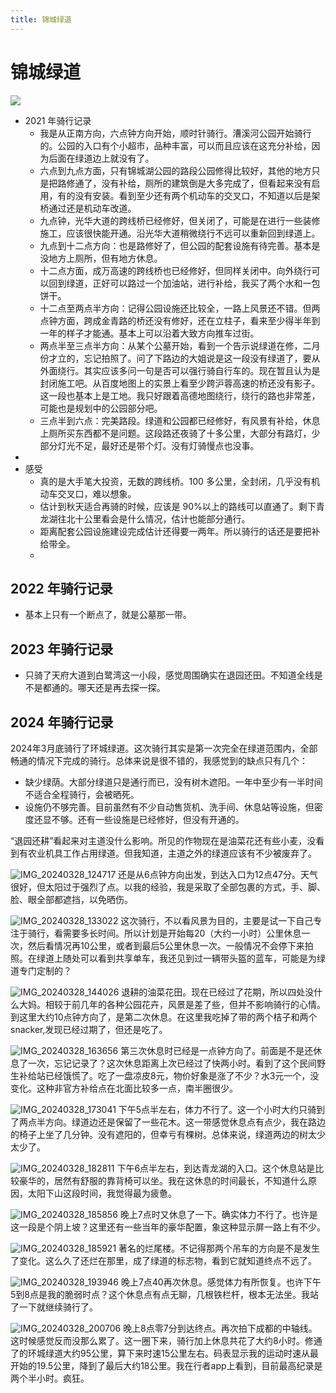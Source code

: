 ```yaml
---
title: 锦城绿道
---
```


# 锦城绿道

![](https://ridemypic.oss-cn-chengdu.aliyuncs.com/img/yt1.jpg)

- 2021 年骑行记录
  - 我是从正南方向，六点钟方向开始，顺时针骑行。漕溪河公园开始骑行的。公园的入口有个小超市，品种丰富，可以而且应该在这充分补给，因为后面在绿道边上就没有了。
  - 六点到九点方面，只有锦城湖公园的路段公园修得比较好，其他的地方只是把路修通了，没有补给，厕所的建筑倒是大多完成了，但看起来没有启用，有的没有安装。看到至少还有两个机动车的交叉口，不知道以后是架桥通过还是机动车改道。
  - 九点钟，光华大道的跨线桥已经修好，但关闭了，可能是在进行一些装修施工，应该很快能开通。沿光华大道稍微绕行不远可以重新回到绿道上。
  - 九点到十二点方向：也是路修好了，但公园的配套设施有待完善。基本是没地方上厕所，但有地方休息。
  - 十二点方面，成万高速的跨线桥也已经修好，但同样关闭中。向外绕行可以回到绿道，正好可以路过一个加油站，进行补给，我买了两个水和一包饼干。
  - 十二点至两点半方向：记得公园设施还比较全，一路上风景还不错。但两点钟方面，跨成金青路的桥还没有修好，还在立柱子，看来至少得半年到一年的样子才能通。基本上可以沿着大致方向推车过街。
  - 两点半至三点半方向：从某个公墓开始，看到一个告示说绿道在修，二月份才立的，忘记拍照了。问了下路边的大姐说是这一段没有绿道了，要从外面绕行。其实应该多问一句是否可以强行骑自行车的。现在暂且认为是封闭施工吧。从百度地图上的实景上看至少跨沪蓉高速的桥还没有影子。这一段也基本上是工地。我只好跟着高德地图绕行，绕行的路也非常差，可能也是规划中的公园部分吧。
  - 三点半到六点：完美路段。绿道和公园都已经修好，有风景有补给，休息上厕所买东西都不是问题。这段路还夜骑了十多公里，大部分有路灯，少部分灯光不足，最好还是带个灯。没有灯骑慢点也没事。
-
- 感受
  - 真的是大手笔大投资，无数的跨线桥。100 多公里，全封闭，几乎没有机动车交叉口，难以想象。
  - 估计到秋天适合再骑的时候，应该是 90%以上的路线可以直通了。剩下青龙湖往北十公里看会是什么情况，估计也能部分通行。
  - 距离配套公园设施建设完成估计还得要一两年。所以骑行的话还是要把补给带全。
  -

## 2022 年骑行记录

- 基本上只有一个断点了，就是公墓那一带。

## 2023 年骑行记录

- 只骑了天府大道到白鹭湾这一小段，感觉周围确实在退园还田。不知道全线是不是都通的。哪天还是再去探一探。

## 2024 年骑行记录

2024年3月底骑行了环城绿道。这次骑行其实是第一次完全在绿道范围内，全部畅通的情况下完成的骑行。总体来说是很不错的，我感觉到的缺点只有几个：

- 缺少绿荫。大部分绿道只是通行而已，没有树木遮阳。一年中至少有一半时间不适合全程骑行，会被晒死。
- 设施仍不够完善。目前虽然有不少自动售货机、洗手间、休息站等设施，但密度还显不够。还有一些设施是已经修好，但没有开通的。

“退园还耕”看起来对主道没什么影响。所见的作物现在是油菜花还有些小麦，没看到有农业机具工作占用绿道。但我知道，主道之外的绿道应该有不少被废弃了。

![IMG_20240328_124717](https://ridemypic.oss-cn-chengdu.aliyuncs.com/img/IMG_20240328_124717.jpg)
还是从6点钟方向出发，到达入口为12点47分。天气很好，但太阳过于强烈了点。以我的经验，我是采取了全部包裹的方式，手、脚、脸、眼全部都遮挡，以免晒伤。

![IMG_20240328_133022](https://ridemypic.oss-cn-chengdu.aliyuncs.com/img/IMG_20240328_133022.jpg)
这次骑行，不以看风景为目的，主要是试一下自己专注于骑行，看需要多长时间。所以计划是开始每20（大约一小时）公里休息一次，然后看情况再10公里，或者到最后5公里休息一次。一般情况不会停下来拍照。在绿道上随处可以看到共享单车，我还见到过一辆带头盔的蓝车，可能是为绿道专门定制的？

![IMG_20240328_144026](https://ridemypic.oss-cn-chengdu.aliyuncs.com/img/IMG_20240328_144026.jpg)
退耕的油菜花田。现在已经过了花期，所以四处没什么大妈。相较于前几年的各种公园花卉，风景是差了些，但并不影响骑行的心情。到这里大约10点钟方向了，是第二次休息。在这里我吃掉了带的两个桔子和两个snacker,发现已经过期了，但还是吃了。

![IMG_20240328_163656](https://ridemypic.oss-cn-chengdu.aliyuncs.com/img/IMG_20240328_163656.jpg)
第三次休息时已经是一点钟方向了。前面是不是还休息了一次，忘记记录了？这次休息距离上次已经过了快两小时。看到了这个民间野生补给站已经饿慌了。吃了一盘凉皮8元，物价好象是涨了不少？水3元一个，没变化。这种非官方补给点在北面比较多一点，南半圈很少。

![IMG_20240328_173041](https://ridemypic.oss-cn-chengdu.aliyuncs.com/img/IMG_20240328_173041.jpg)
下午5点半左右，体力不行了。这一个小时大约只骑到了两点半方向。绿道边还是保留了一些花木。这一带感觉休息点有点少，我在路边的椅子上坐了几分钟。没有遮阳的，但幸亏有棵树。总体来说，绿道两边的树太少太少了。

![IMG_20240328_182811](https://ridemypic.oss-cn-chengdu.aliyuncs.com/img/IMG_20240328_182811.jpg)
下午6点半左右，到达青龙湖的入口。这个休息站是比较豪华的，居然有舒服的靠背椅可以坐。我在这休息的时间最长，不知道什么原因，太阳下山这段时间，我觉得最为疲惫。

![IMG_20240328_185856](https://ridemypic.oss-cn-chengdu.aliyuncs.com/img/IMG_20240328_185856.jpg)
晚上7点时又休息了一下。确实体力不行了。也许是这一段是个阴上坡？这里还有一些当年的豪华配置，象这种显示屏一路上有不少。

![IMG_20240328_185921](https://ridemypic.oss-cn-chengdu.aliyuncs.com/img/IMG_20240328_185921.jpg)
著名的烂尾楼。不记得那两个吊车的方向是不是发生了变化。这么久了还烂在那里，成了绿道的标志物，看到它就知道终点不远了。

![IMG_20240328_193946](https://ridemypic.oss-cn-chengdu.aliyuncs.com/img/IMG_20240328_193946.jpg)
晚上7点40再次休息。感觉体力有所恢复。也许下午5到8点是我的脆弱时点？这个休息点有点无聊，几根铁栏杆，根本无法坐。我站了一下就继续骑行了。

![IMG_20240328_200706](https://ridemypic.oss-cn-chengdu.aliyuncs.com/img/IMG_20240328_200706.jpg)
晚上8点零7分到达终点。再次拍下成都的中轴线。这时候感觉反而没那么累了。这一圈下来，骑行加上休息共花了大约8小时。修通了的环城绿道大约95公里，算下来时速15公里左右。码表显示我的运动时速从最开始的19.5公里，降到了最后大约18公里。我在行者app上看到，目前最高纪录是两个半小时。疯狂。
